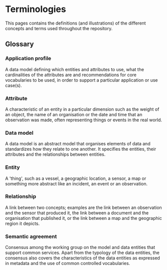 # Terminologies

This pages contains the definitions (and illustrations) of the different concepts and terms used throughout the repository. 

## Glossary

### Application profile

A data model defining which entities and attributes to use, what the cardinalities of the attributes are and recommendations for core vocabularies  to be used, in order to support a particular application or use case(s).

### Attribute

A characteristic of an entity in a particular dimension such as the weight of an object, the name of an organisation or the date and time that an observation was made, often representing things or events in the real world.

### Data model

A data model is an abstract model that organises elements of data and standardizes how they relate to one another. It specifies the entities, their attributes and the relationships between entities. 

### Entity

A 'thing', such as a vessel, a geographic location, a sensor, a map or something more abstract like an incident, an event or an observation.

### Relationship

A link between two concepts; examples are the link between an observation and the sensor that produced it, the link between a document and the organisation that published it, or the link between a map and the geographic region it depicts.

### Semantic agreement
Consensus among the working group on the model and data entities that support common services. Apart from the typology of the data entities, the consensus also covers the characteristics of the data entities as expressed in metadata and the use of common controlled vocabularies.
